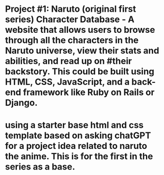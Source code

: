 # Project #1: Naruto (original first series) Character Database - A website that allows users to browse through all the characters in the Naruto universe, view their stats and abilities, and read up on #their backstory. This could be built using HTML, CSS, JavaScript, and a back-end framework like Ruby on Rails or Django. 

# using a starter base html and css template based on asking chatGPT for a project idea related to naruto the anime. This is for the first in the series as a base. 



